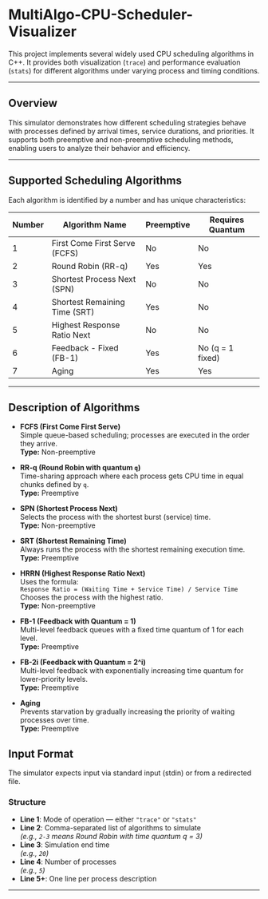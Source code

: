 # MultiAlgo-CPU-Scheduler-Visualizer

This project implements several widely used CPU scheduling algorithms in C++. It provides both visualization (`trace`) and performance evaluation (`stats`) for different algorithms under varying process and timing conditions.

---

## Overview

This simulator demonstrates how different scheduling strategies behave with processes defined by arrival times, service durations, and priorities. It supports both preemptive and non-preemptive scheduling methods, enabling users to analyze their behavior and efficiency.

---

## Supported Scheduling Algorithms

Each algorithm is identified by a number and has unique characteristics:

| Number | Algorithm Name                | Preemptive | Requires Quantum |
|--------|-------------------------------|------------|------------------|
| 1      | First Come First Serve (FCFS) | No         | No               |
| 2      | Round Robin (RR-q)            | Yes        | Yes              |
| 3      | Shortest Process Next (SPN)   | No         | No               |
| 4      | Shortest Remaining Time (SRT) | Yes        | No               |
| 5      | Highest Response Ratio Next   | No         | No               |
| 6      | Feedback - Fixed (FB-1)       | Yes        | No (q = 1 fixed) |
| 7      | Aging                         | Yes        | Yes              |

---
## Description of Algorithms

- **FCFS (First Come First Serve)**  
  Simple queue-based scheduling; processes are executed in the order they arrive.  
  **Type:** Non-preemptive

- **RR-q (Round Robin with quantum `q`)**  
  Time-sharing approach where each process gets CPU time in equal chunks defined by `q`.  
  **Type:** Preemptive

- **SPN (Shortest Process Next)**  
  Selects the process with the shortest burst (service) time.  
  **Type:** Non-preemptive

- **SRT (Shortest Remaining Time)**  
  Always runs the process with the shortest remaining execution time.  
  **Type:** Preemptive

- **HRRN (Highest Response Ratio Next)**  
  Uses the formula:  
  `Response Ratio = (Waiting Time + Service Time) / Service Time`  
  Chooses the process with the highest ratio.  
  **Type:** Non-preemptive

- **FB-1 (Feedback with Quantum = 1)**  
  Multi-level feedback queues with a fixed time quantum of 1 for each level.  
  **Type:** Preemptive

- **FB-2i (Feedback with Quantum = 2^i)**  
  Multi-level feedback with exponentially increasing time quantum for lower-priority levels.  
  **Type:** Preemptive

- **Aging**  
  Prevents starvation by gradually increasing the priority of waiting processes over time.  
  **Type:** Preemptive

## Input Format

The simulator expects input via standard input (stdin) or from a redirected file.

### Structure

- **Line 1**: Mode of operation — either `"trace"` or `"stats"`
- **Line 2**: Comma-separated list of algorithms to simulate  
  _(e.g., `2-3` means Round Robin with time quantum q = 3)_
- **Line 3**: Simulation end time  
  _(e.g., `20`)_
- **Line 4**: Number of processes  
  _(e.g., `5`)_
- **Line 5+**: One line per process description

---
